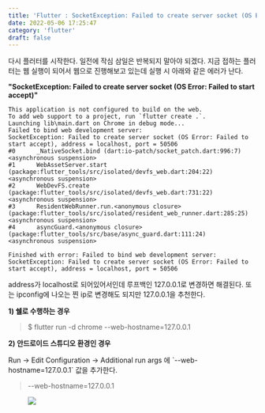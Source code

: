 ```yaml
---
title: 'Flutter : SocketException: Failed to create server socket (OS Error: Failed to start accept)'
date: 2022-05-06 17:25:47
category: 'flutter'
draft: false
---
```


다시 플러터를 시작한다. 일전에 작심 삼일은 반복되지 말아야 되겠다. 지금 접하는 플러터는 웹 실행이 되어서 웹으로 진행해보고 있는데 실행 시 아래와 같은 에러가 난다. 

**"SocketException: Failed to create server socket (OS Error: Failed to start accept)"**

    This application is not configured to build on the web.
    To add web support to a project, run `flutter create .`.
    Launching lib\main.dart on Chrome in debug mode...
    Failed to bind web development server:
    SocketException: Failed to create server socket (OS Error: Failed to start accept), address = localhost, port = 50506
    #0      _NativeSocket.bind (dart:io-patch/socket_patch.dart:996:7)
    <asynchronous suspension>
    #1      WebAssetServer.start (package:flutter_tools/src/isolated/devfs_web.dart:204:22)
    <asynchronous suspension>
    #2      WebDevFS.create (package:flutter_tools/src/isolated/devfs_web.dart:731:22)
    <asynchronous suspension>
    #3      ResidentWebRunner.run.<anonymous closure> (package:flutter_tools/src/isolated/resident_web_runner.dart:285:25)
    <asynchronous suspension>
    #4      asyncGuard.<anonymous closure> (package:flutter_tools/src/base/async_guard.dart:111:24)
    <asynchronous suspension>
    
    Finished with error: Failed to bind web development server:
    SocketException: Failed to create server socket (OS Error: Failed to start accept), address = localhost, port = 50506

address가 localhost로 되어있어서인데 루프백인 127.0.0.1로 변경하면 해결된다. 또는 ipconfig에 나오는 찐 ip로 변경해도 되지만 127.0.0.1을 추천한다.

**1) 쉘로 수행하는 경우**

> $ flutter run -d chrome --web-hostname=127.0.0.1

  
  

**2) 안드로이드 스튜디오 환경인 경우**

Run → Edit Configuration → Additional run args 에 \`--web-hostname=127.0.0.1\` 값을 추가한다.

> \--web-hostname=127.0.0.1

<figure class="imageblock alignCenter" data-origin-width="839" data-origin-height="257" data-ke-mobilestyle="alignCenter"><span data-url="https://blog.kakaocdn.net/dn/cbZme8/btrBoDW6MM4/1e0B0MkuaHP4Rnf55Ke2gK/img.png" data-lightbox="lightbox" data-alt=""><img src="https://blog.kakaocdn.net/dn/cbZme8/btrBoDW6MM4/1e0B0MkuaHP4Rnf55Ke2gK/img.png" srcset="https://img1.daumcdn.net/thumb/R1280x0/?scode=mtistory2&amp;fname=https%3A%2F%2Fblog.kakaocdn.net%2Fdn%2FcbZme8%2FbtrBoDW6MM4%2F1e0B0MkuaHP4Rnf55Ke2gK%2Fimg.png" data-ke-mobilestyle="alignCenter"></span></figure>
